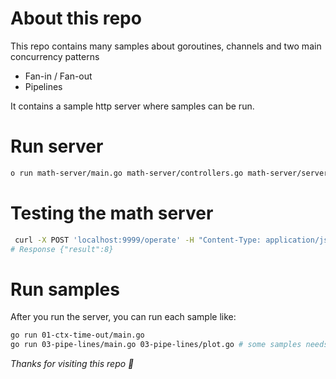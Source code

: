 # About this repo

This repo contains many samples about goroutines, channels and two main concurrency patterns
- Fan-in / Fan-out
- Pipelines

It contains a sample http server where samples can be run.

# Run server

```bash
o run math-server/main.go math-server/controllers.go math-server/server.go    
```

# Testing the math server

```bash
 curl -X POST 'localhost:9999/operate' -H "Content-Type: application/json" --data '{"operation": "multiply", "a": 2, "b": 4}'
# Response {"result":8}
```

# Run samples

After you run the server, you can run each sample like:

```bash
go run 01-ctx-time-out/main.go 
go run 03-pipe-lines/main.go 03-pipe-lines/plot.go # some samples needs more than one file to get it working
```

*Thanks for visiting this repo 🫶*